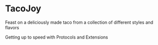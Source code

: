 # TacoJoy
Feast on a deliciously made taco from a collection of different styles and flavors

Getting up to speed with Protocols and Extensions
